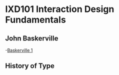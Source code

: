 IXD101 Interaction Design Fundamentals
======================================

John Baskerville
----------------

-[Baskerville 1]()


History of Type
---------------